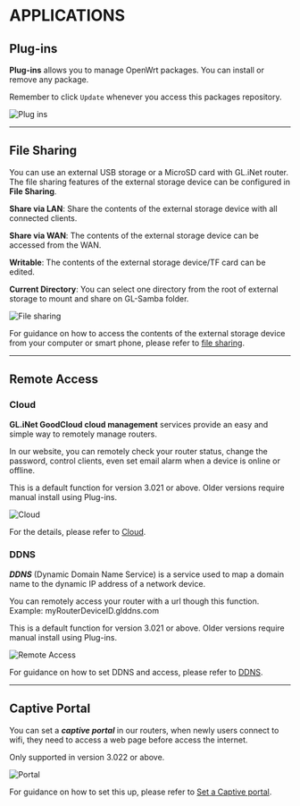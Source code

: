 # APPLICATIONS


## Plug-ins

**Plug-ins** allows you to manage OpenWrt packages. You can install or remove any package. 

Remember to click `Update` whenever you access this packages repository.

![Plug ins](https://static.gl-inet.com/docs/en/3/setup/mt1300/Plug_ins.jpg) 



---

## File Sharing

You can use an external USB storage or a MicroSD card with GL.iNet router. The file sharing features of the external storage device can be configured in **File Sharing**.

**Share via LAN**: Share the contents of the external storage device with all connected clients.

**Share via WAN**: The contents of the external storage device can be accessed from the WAN.

**Writable**: The contents of the external storage device/TF card can be edited.

**Current Directory**: You can select one directory from the root of external storage to mount and share on GL-Samba folder. 

![File sharing](https://static.gl-inet.com/docs/en/3/setup/mt1300/File_sharing.jpg) 



For guidance on how to access the contents of the external storage device from your computer or smart phone, please refer to [file sharing](https://docs.gl-inet.com/en/3/app/file_sharing/).


---

## Remote Access


### Cloud

**GL.iNet GoodCloud cloud management** services provide an easy and simple way to remotely manage routers. 

In our website, you can remotely check your router status, change the password, control clients, even set email alarm when a device is online or offline.

This is a default function for version 3.021 or above. Older versions require manual install using Plug-ins.

![Cloud](https://static.gl-inet.com/docs/en/3/setup/slate/applications/cloud.png)


For the details, please refer to [Cloud](https://docs.gl-inet.com/en/3/app/cloud/).

### DDNS

_**DDNS**_ (Dynamic Domain Name Service) is a service used to map a domain name to the dynamic IP address of a network device. 

You can remotely access your router with a url though this function. Example: myRouterDeviceID.glddns.com

This is a default function for version 3.021 or above. Older versions require manual install using Plug-ins.


![Remote Access](https://static.gl-inet.com/docs/en/3/setup/mt1300/Remote_Access.jpg)


For guidance on how to set DDNS and access, please refer to [DDNS](https://docs.gl-inet.com/en/3/app/ddns/).

---

## Captive Portal

You can set a _**captive portal**_ in our routers, when newly users connect to wifi, they need to access a web page before access the internet.

Only supported in version 3.022 or above.

![Portal](https://static.gl-inet.com/docs/en/3/setup/mt1300/Captive_Portal.jpg)


For guidance on how to set this up, please refer to [Set a Captive portal](https://docs.gl-inet.com/en/3/app/captive_portal).

